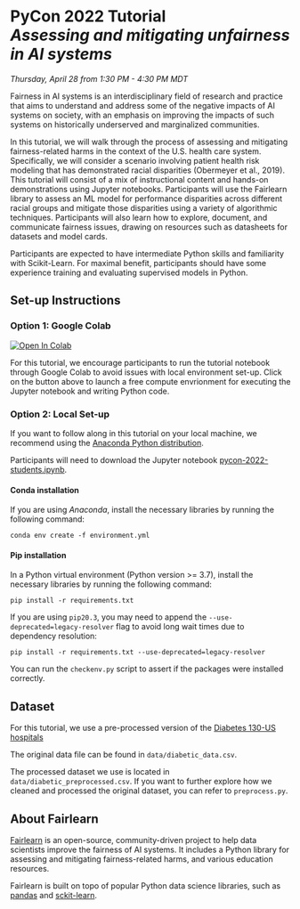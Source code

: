 # PyCon 2022 Tutorial<br>_Assessing and mitigating unfairness in AI systems_

_Thursday, April 28 from 1:30 PM - 4:30 PM MDT_

Fairness in AI systems is an interdisciplinary field of research and practice that aims to understand and address some of the negative impacts of AI systems on society, with an emphasis on improving the impacts of such systems on historically underserved and marginalized communities.

In this tutorial, we will walk through the process of assessing and mitigating fairness-related harms in the context of the U.S. health care system. Specifically, we will consider a scenario involving patient health risk modeling that has demonstrated racial disparities (Obermeyer et al., 2019). This tutorial will consist of a mix of instructional content and hands-on demonstrations using Jupyter notebooks. Participants will use the Fairlearn library to assess an ML model for performance disparities across different racial groups and mitigate those disparities using a variety of algorithmic techniques. Participants will also learn how to explore, document, and communicate fairness issues, drawing on resources such as datasheets for datasets and model cards.

Participants are expected to have intermediate Python skills and familiarity with Scikit-Learn. For maximal benefit, participants should have some experience training and evaluating supervised models in Python.

## Set-up Instructions

### Option 1: Google Colab

[![Open In Colab](https://colab.research.google.com/assets/colab-badge.svg)](https://colab.research.google.com/github/fairlearn/talks/blob/main/2021_scipy_tutorial/fairness-in-AI-systems-student.ipynb)

For this tutorial, we encourage participants to run the tutorial notebook through Google Colab to avoid issues with local environment set-up. Click on the button above to launch a free compute envrionment for executing the Jupyter notebook and writing Python code. 

### Option 2: Local Set-up

If you want to follow along in this tutorial on your local machine, we recommend using the [Anaconda Python distribution](https://www.anaconda.com/products/individual).

Participants will need to download the Jupyter notebook [pycon-2022-students.ipynb](https://raw.githubusercontent.com/fairlearn/talks/main/2021_scipy_tutorial/fairness-in-AI-systems-student.ipynb).

#### __Conda installation__

If you are using _Anaconda_, install the necessary libraries by running the following command:

```
conda env create -f environment.yml
```

#### __Pip installation__ 

In a Python virtual environment (Python version >= 3.7), install the necessary libraries by running the following command:

```
pip install -r requirements.txt
```

If you are using `pip20.3`, you may need to append the `--use-deprecated=legacy-resolver` flag to avoid long wait times due to dependency resolution:

```
pip install -r requirements.txt --use-deprecated=legacy-resolver
```

You can run the `checkenv.py` script to assert if the packages were installed correctly.

## Dataset

For this tutorial, we use a pre-processed version of the [Diabetes 130-US hospitals](https://archive.ics.uci.edu/ml/datasets/Diabetes+130-US+hospitals+for+years+1999-2008)

The original data file can be found in `data/diabetic_data.csv`. 

The processed dataset we use is located in `data/diabetic_preprocessed.csv`. If you want to further explore how we cleaned and processed the original dataset, you can refer to `preprocess.py`.

## About Fairlearn

[Fairlearn](www.fairlearn.org) is an open-source, community-driven project to help data scientists improve the fairness of AI systems. It includes a Python library for assessing and mitigating fairness-related harms, and various education resources.

Fairlearn is built on topo of popular Python data science libraries, such as [pandas](https://pandas.pydata.org/) and [sckit-learn](https://scikit-learn.org/stable/index.html).
